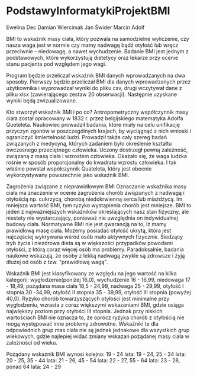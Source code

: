 # PodstawyInformatykiProjektBMI

Ewelina Dec Damian Wiercimak Jan Świder Marcin Adolf

BMI to wskaźnik masy ciała, który pozwala na samodzielne wyliczenie, czy nasza waga jest w normie czy mamy nadwagę bądź otyłość lub wręcz przeciwnie – niedowagę, a nawet wychudzenie. Badanie BMI jest jednym z podstawowych, które wykorzystują dietetycy oraz lekarze przy ocenie stanu pacjenta pod względem jego wagi.

Program będzie przeliczał wskaźnik BMI danych wprowadzanych na dwa sposoby. Pierwszy będzie przeliczał BMI dla danych wprowadzanych przez użytkownika i wyprowadzał wyniki do pliku csv, drugi wczytywał dane z pliku xlsx (zawierającego zestaw 20 obserwacji). Następnie uzyskane wyniki będą zwizualizowane.

Kto stworzył wskaźnik BMI i po co?
Antropometryczny współczynnik masy ciała został opracowany w 1832 r. przez belgijskiego matematyka Adolfa Queteleta. Naukowiec prowadził badania, które miały na celu unifikację przyczyn zgonów w poszczególnych krajach, by wyciągnąć z nich wnioski i ograniczyć śmiertelność ludzi. Prowadził także cały szereg badań związanych z medycyną, których zadaniem było określenie kształtu ówczesnego przeciętnego człowieka. Uczony dostrzegł pewną zależność, związaną z masą ciała i wzrostem człowieka. Okazało się, że waga ludzka rośnie w sposób proporcjonalny do kwadratu wzrostu człowieka. I tak właśnie powstał współczynnik Quateleta, który jest obecnie wykorzystywany powszechnie jako wskaźnik BMI.

Zagrożenia związane z nieprawidłowym BMI
Oznaczanie wskaźnika masy ciała ma znaczenie w ocenie zagrożenia chorób związanych z nadwagą i otyłością np. cukrzycą, chorobą niedokrwienną serca lub miażdżycą. Im mniejsza wartość BMI, tym ryzyko wystąpienia chorób jest mniejsze. BMI to jeden z najważniejszych wskaźników określających nasz stan fizyczny, ale niestety nie wystarczający, ponieważ nie uwzględnia on indywidualnej budowy ciała. Normatywne BMI nie jest gwarancją na to, iż mamy prawidłową masę ciała. Możemy posiadać otyłość ukrytą, która jest najczęściej wykrywana wśród osób mało aktywnych fizycznie. Siedzący tryb życia i niezdrowa dieta są w większości przypadków powodami otyłości, z którą coraz więcej osób ma problemy. Paradoksalnie, badania naukowe wskazują, że osoby z lekką nadwagą zwykle są zdrowsze i żyją dłużej od osób z tzw. "prawidłową wagą".

Wskaźnik BMI jest klasyfikowany ze względu na jego wartość na kilka kategorii: wygłodzenie(poniżej 16,0), wychudzenie 16 - 16,99, niedowaga 17 - 18,49, pożądana masa ciała 18,5 - 24,99, nadwaga 25 - 29,99, otyłość I stopnia 30 -34,99, otyłość II stopnia 35 - 39,99, otyłość III stopnia (powyżej 40,0). Ryzyko chorób towarzyszących otyłości jest minimalne przy wygłodzeniu, wzrasta z coraz większymi wskazaniami BMI, gdzie osiąga największy poziom przy otyłości III stopnia. Jednak przy niskich wartościach BMI nie oznacza to, że oprócz ryzyka chorób z otyłością nie mogą występować inne problemy zdrowotne. Wskaźniki te dla odpowiednich grup mas ciała nie są jednak jednakowe dla wszystkich grup wiekowych, gdzie najlepiej widać zmiany wskazań pożądanej masy ciała w zależności od wieku.

Pożądany wskaźnik BMI wynosi kolejno: 
19 - 24 lata: 19 - 24, 
25 - 34 lata: 20 - 25, 
35 - 44 lata: 21 - 26, 
45 - 54 lata: 22 - 27, 
55 - 64 lata: 23 - 28, 
ponad 64 lata: 24 - 29

